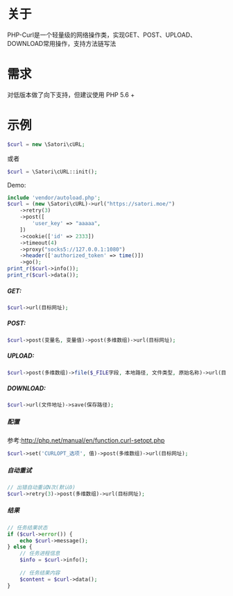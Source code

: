 # 关于
PHP-Curl是一个轻量级的网络操作类，实现GET、POST、UPLOAD、DOWNLOAD常用操作，支持方法链写法


# 需求
对低版本做了向下支持，但建议使用 PHP 5.6 +


# 示例
```php
$curl = new \Satori\cURL;
```
或者
```php
$curl = \Satori\cURL::init();
```

Demo:

```php
include 'vendor/autoload.php';
$curl = (new \Satori\cURL)->url("https://satori.moe/")
    ->retry(3)
    ->post([
        'user_key' => "aaaaa",
    ])
    ->cookie(['id' => 2333])
    ->timeout(4)
    ->proxy("socks5://127.0.0.1:1080")
    ->header(['authorized_token' => time()])
    ->go();
print_r($curl->info());
print_r($curl->data());

```

##### GET:
```php
$curl->url(目标网址);
```


##### POST:
```php
$curl->post(变量名, 变量值)->post(多维数组)->url(目标网址);
```


##### UPLOAD:
```php
$curl->post(多维数组)->file($_FILE字段, 本地路径, 文件类型, 原始名称)->url(目标网址);
```


##### DOWNLOAD:
```php
$curl->url(文件地址)->save(保存路径);
```


##### 配置
参考:http://php.net/manual/en/function.curl-setopt.php

```php
$curl->set('CURLOPT_选项', 值)->post(多维数组)->url(目标网址);
```

##### 自动重试
```php
// 出错自动重试N次(默认0)
$curl->retry(3)->post(多维数组)->url(目标网址);
```

##### 结果
```php
// 任务结果状态
if ($curl->error()) {
    echo $curl->message();
} else {
    // 任务进程信息
    $info = $curl->info();
    
    // 任务结果内容
    $content = $curl->data();
}

```
